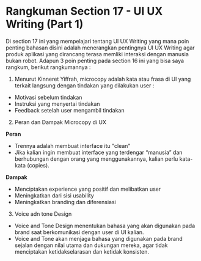 # Rangkuman Section 17 - UI UX Writing (Part 1)
Di section 17 ini yang mempelajari tentang UI UX Writing yang mana poin penting bahasan disini adalah menerangkan pentingnya UI UX Writing agar produk aplikasi yang dirancang terasa memliki interaksi dengan manusia bukan robot. Adapun 3 poin penting pada section 16 ini yang bisa saya rangkum, berikut rangkumannya :
1. Menurut Kinneret Yiffrah, microcopy adalah kata atau frasa di UI yang terkait langsung dengan tindakan yang dilakukan user :
  - Motivasi sebelum tindakan
  - Instruksi yang menyertai tindakan
  - Feedback setelah user mengambil tindakan

2. Peran dan Dampak Microcopy di UX

**Peran**
  - Trennya adalah membuat interface itu "clean"
  - Jika kalian ingin membuat interface yang terdengar “manusia” dan berhubungan dengan orang yang menggunakannya, kalian perlu kata-kata (copies).

**Dampak**
  - Menciptakan experience yang positif dan melibatkan user
  - Meningkatkan dari sisi usability
  - Meningkatkan branding dan diferensiasi

3. Voice adn tone Design
  - Voice and Tone Design menentukan bahasa yang akan digunakan pada brand saat berkomunikasi dengan user di UI kalian.
  - Voice and Tone akan menjaga bahasa yang digunakan pada brand sejalan dengan nilai utama dan dukungan mereka, agar tidak menciptakan ketidakselarasan dan ketidak konsisten.

